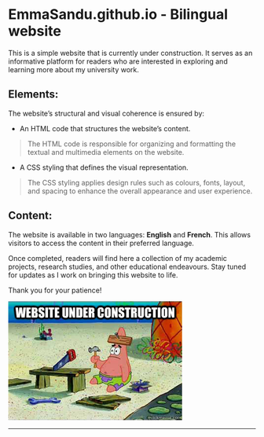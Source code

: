 # EmmaSandu.github.io - Bilingual website

This is a simple website that is currently under construction. 
It serves as an informative platform for readers who are interested in exploring and learning more about my university work. 

## Elements: 

The website’s structural and visual coherence is ensured by:

-	An HTML code that structures the website’s content.
> The HTML code is responsible for organizing and formatting the textual and multimedia elements on the website.

-	A CSS styling that defines the visual representation. 
 > The CSS styling applies design rules such as colours, fonts, layout, and spacing to enhance the overall appearance and user experience.

## Content: 

The website is available in two languages: **English** and **French**. This allows visitors to access the content in their preferred language.

Once completed, readers will find here a collection of my academic projects, research studies, and other educational endeavours. 
Stay tuned for updates as I work on bringing this website to life. 

Thank you for your patience!

![Website under construction](/images/under.jpg "Source: http://www.quickmeme.com/meme/3rr8df")

____________________________________________________________________

